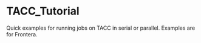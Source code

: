 # TACC_Tutorial
Quick examples for running jobs on TACC in serial or parallel. Examples are for Frontera.
